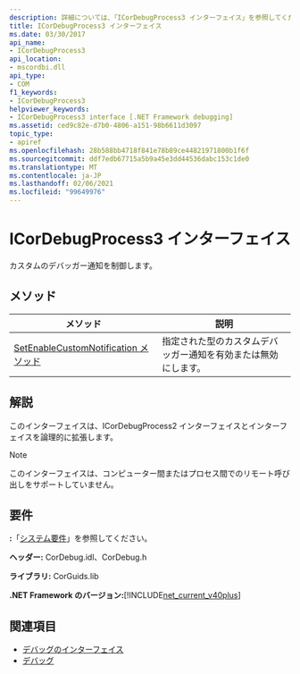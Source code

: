 ```yaml
---
description: 詳細については、「ICorDebugProcess3 インターフェイス」を参照してください。
title: ICorDebugProcess3 インターフェイス
ms.date: 03/30/2017
api_name:
- ICorDebugProcess3
api_location:
- mscordbi.dll
api_type:
- COM
f1_keywords:
- ICorDebugProcess3
helpviewer_keywords:
- ICorDebugProcess3 interface [.NET Framework debugging]
ms.assetid: ced9c82e-d7b0-4806-a151-98b6611d3097
topic_type:
- apiref
ms.openlocfilehash: 28b588bb4718f841e78b89ce44821971800b1f6f
ms.sourcegitcommit: ddf7edb67715a5b9a45e3dd44536dabc153c1de0
ms.translationtype: MT
ms.contentlocale: ja-JP
ms.lasthandoff: 02/06/2021
ms.locfileid: "99649976"
---
```

# <a name="icordebugprocess3-interface"></a>ICorDebugProcess3 インターフェイス

カスタムのデバッガー通知を制御します。  
  
## <a name="methods"></a>メソッド  
  
|メソッド|説明|  
|------------|-----------------|  
|[SetEnableCustomNotification メソッド](icordebugprocess3-setenablecustomnotification-method.md)|指定された型のカスタムデバッガー通知を有効または無効にします。|  
  
## <a name="remarks"></a>解説  

 このインターフェイスは、ICorDebugProcess2 インターフェイスとインターフェイスを論理的に拡張します。  
  
> [!NOTE]
> このインターフェイスは、コンピューター間またはプロセス間でのリモート呼び出しをサポートしていません。  
  
## <a name="requirements"></a>要件  

 **:**「[システム要件](../../get-started/system-requirements.md)」を参照してください。  
  
 **ヘッダー:** CorDebug.idl、CorDebug.h  
  
 **ライブラリ:** CorGuids.lib  
  
 **.NET Framework のバージョン:**[!INCLUDE[net_current_v40plus](../../../../includes/net-current-v40plus-md.md)]  
  
## <a name="see-also"></a>関連項目

- [デバッグのインターフェイス](debugging-interfaces.md)
- [デバッグ](index.md)
